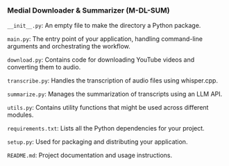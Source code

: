 ### Medial Downloader & Summarizer (M-DL-SUM)

`__init__.py`: An empty file to make the directory a Python package.

`main.py`: The entry point of your application, handling command-line arguments and orchestrating the workflow.

`download.py`: Contains code for downloading YouTube videos and converting them to audio.

`transcribe.py`: Handles the transcription of audio files using whisper.cpp.

`summarize.py`: Manages the summarization of transcripts using an LLM API.

`utils.py`: Contains utility functions that might be used across different modules.

`requirements.txt`: Lists all the Python dependencies for your project.

`setup.py`: Used for packaging and distributing your application.

`README.md`: Project documentation and usage instructions.
